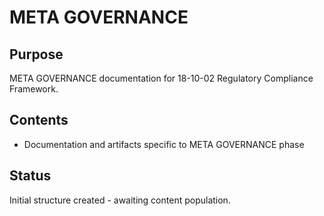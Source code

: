 # META GOVERNANCE

## Purpose
META GOVERNANCE documentation for 18-10-02 Regulatory Compliance Framework.

## Contents
- Documentation and artifacts specific to META GOVERNANCE phase

## Status
Initial structure created - awaiting content population.
